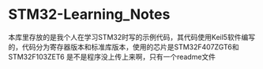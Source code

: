 # STM32-Learning_Notes
本库里存放的是我个人在学习STM32时写的示例代码，其代码使用Keil5软件编写的，代码分为寄存器版本和标准库版本，使用的芯片是STM32F407ZGT6和STM32F103ZET6
是不是程序没上传上来啊，只有一个readme文件
